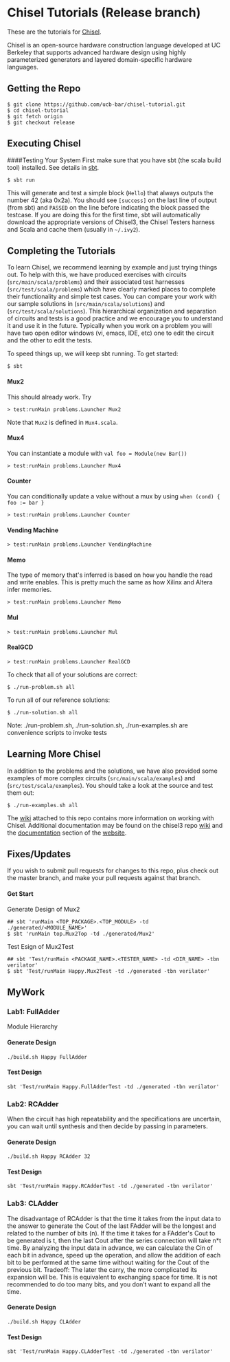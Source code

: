 Chisel Tutorials (Release branch)
================

These are the tutorials for [Chisel](https://github.com/ucb-bar/chisel3).

Chisel is an open-source hardware construction language developed
at UC Berkeley that supports advanced hardware design using highly
parameterized generators and layered domain-specific hardware languages.


Getting the Repo
----------------

    $ git clone https://github.com/ucb-bar/chisel-tutorial.git
    $ cd chisel-tutorial
    $ git fetch origin
    $ git checkout release


Executing Chisel
----------------

####Testing Your System
First make sure that you have sbt (the scala build tool) installed. See details
in [sbt](http://www.scala-sbt.org/release/docs/Getting-Started/Setup.html).

    $ sbt run

This will generate and test a simple block (`Hello`) that always outputs the
number 42 (aka 0x2a). You should see `[success]` on the last line of output (from sbt) and
`PASSED` on the line before indicating the block passed the testcase. If you
are doing this for the first time, sbt will automatically download the
appropriate versions of Chisel3, the Chisel Testers harness
and Scala and cache them (usually in `~/.ivy2`).

Completing the Tutorials
------------------------

To learn Chisel, we recommend learning by example and just trying things out.
To help with this, we have produced exercises with circuits (`src/main/scala/problems`) and their
 associated test harnesses (`src/test/scala/problems`) which have clearly
marked places to complete their functionality and simple test cases. You can
compare your work with our sample solutions in (`src/main/scala/solutions`) and (`src/test/scala/solutions`).  This 
hierarchical organization and separation of circuits and tests is a good practice and we encourage you to understand it
and use it in the future.  Typically when you work on a problem you will have two open editor windows (vi, emacs, IDE, 
etc) one to edit the circuit and the other to edit the tests.

To speed things up, we will keep sbt running. To get started:

    $ sbt

#### Mux2
This should already work. Try

    > test:runMain problems.Launcher Mux2
    
Note that `Mux2` is defined in `Mux4.scala`.

#### Mux4
You can instantiate a module with `val foo = Module(new Bar())`

    > test:runMain problems.Launcher Mux4

#### Counter
You can conditionally update a value without a mux by using `when (cond) { foo := bar }`

    > test:runMain problems.Launcher Counter

#### Vending Machine

    > test:runMain problems.Launcher VendingMachine

#### Memo
The type of memory that's inferred is based on how you handle the read and
write enables. This is pretty much the same as how Xilinx and Altera infer
memories.

    > test:runMain problems.Launcher Memo

#### Mul

    > test:runMain problems.Launcher Mul

#### RealGCD

    > test:runMain problems.Launcher RealGCD


To check that all of your solutions are correct:

    $ ./run-problem.sh all


To run all of our reference solutions:

    $ ./run-solution.sh all

Note: ./run-problem.sh, ./run-solution.sh, ./run-examples.sh are convenience scripts to invoke tests

Learning More Chisel
--------------------
In addition to the problems and the solutions, we have also provided some
examples of more complex circuits (`src/main/scala/examples`) and (`src/test/scala/examples`). You should take a 
look at the source and test them out:

    $ ./run-examples.sh all

The [wiki](https://github.com/ucb-bar/chisel-tutorial/wiki/) attached to this repo contains more information on working with Chisel.
Additional documentation may be found on the chisel3 repo
[wiki](https://github.com/ucb-bar/chisel3/wiki/)
and the
[documentation](https://chisel.eecs.berkeley.edu/documentation.html)
section of the [website](https://chisel.eecs.berkeley.edu/).

Fixes/Updates
-------------
If you wish to submit pull requests for changes to this repo, plus check out the master branch, and make your pull requests against that branch.

#### Get Start
Generate Design of Mux2

    ## sbt 'runMain <TOP_PACKAGE>.<TOP_MODULE> -td ./generated/<MODULE_NAME>'
    $ sbt 'runMain top.Mux2Top -td ./generated/Mux2'

Test Esign of Mux2Test

    ## sbt 'Test/runMain <PACKAGE_NAME>.<TESTER_NAME> -td <DIR_NAME> -tbn verilator'
    $ sbt 'Test/runMain Happy.Mux2Test -td ./generated -tbn verilator'

MyWork
------
### Lab1: FullAdder
Module Hierarchy
#### Generate Design

    ./build.sh Happy FullAdder

#### Test Design

    sbt 'Test/runMain Happy.FullAdderTest -td ./generated -tbn verilator'

### Lab2: RCAdder
When the circuit has high repeatability and the specifications are uncertain, you can wait until synthesis and then decide by passing in parameters.

#### Generate Design

    ./build.sh Happy RCAdder 32

#### Test Design

    sbt 'Test/runMain Happy.RCAdderTest -td ./generated -tbn verilator'

### Lab3: CLAdder
The disadvantage of RCAdder is that the time it takes from the input data to the answer to generate the Cout of the last FAdder will be the longest and related to the number of bits (n).
If the time it takes for a FAdder's Cout to be generated is t, then the last Cout after the series connection will take n*t time.
By analyzing the input data in advance, we can calculate the Cin of each bit in advance, speed up the operation, and allow the addition of each bit to be performed at the same time without waiting for the Cout of the previous bit.
Tradeoff: The later the carry, the more complicated its expansion will be. This is equivalent to exchanging space for time. It is not recommended to do too many bits, and you don’t want to expand all the time.

#### Generate Design

    ./build.sh Happy CLAdder

#### Test Design

    sbt 'Test/runMain Happy.CLAdderTest -td ./generated -tbn verilator'